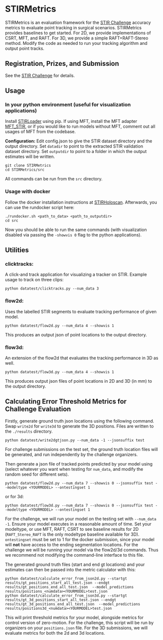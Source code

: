 # STIRMetrics

STIRMetrics is an evaluation framework for the [STIR Challenge](https://www.synapse.org/Synapse:syn54126082/wiki/626617) accuracy metrics to evaluate point tracking in surgical scenarios. STIRMetrics provides baselines to get started. For 2D, we provide implementations of CSRT, MFT, and RAFT. For 3D, we provide a simple RAFT+RAFT-Stereo method. Modify the code as needed to run your tracking algorithm and output point tracks.

## Registration, Prizes, and Submission

See the [STIR Challenge](https://www.synapse.org/Synapse:syn54126082/wiki/626617) for details.

## Usage

### In your python environment (useful for visualization applications)

Install [STIRLoader](https://github.com/athaddius/STIRLoader) using pip.
If using MFT, install the MFT adapter [MFT_STIR](https://github.com/athaddius/STIRLoader), or if you would like to run models without MFT, comment out all usages of MFT from the codebase.

**Configuration:** Edit config.json to give the STIR dataset directory and the output directory.
Set `datadir` to point to the extracted STIR validation dataset directory.
Set `outputdir` to point to a folder in which the output estimates will be written.


```
git clone STIRMetrics
cd STIRMetrics/src
```

All commands can be run from the `src` directory.

### Usage with docker

Follow the docker installation instructions at [STIRHoloscan](https://github.com/athaddius/STIRHoloscan). Afterwards, you can use the rundocker script here:
```
./rundocker.sh <path_to_data> <path_to_outputdir>
cd src
```

Now you should be able to run the same commands (with visualization disabled via passing the `-showvis 0` flag to the python applications).

## Utilities

### clicktracks:
A click-and track application for visualizing a tracker on STIR. Example usage to track on three clips:

```
python datatest/clicktracks.py --num_data 3
```

### flow2d:

Uses the labelled STIR segments to evaluate tracking performance of given model.

```
python datatest/flow2d.py --num_data 4 --showvis 1
```
This produces an output json of point locations to the output directory.


### flow3d:

An extension of the flow2d that evaluates the tracking performance in 3D as well.

```
python datatest/flow3d.py --num_data 4 --showvis 1
```
This produces output json files of point locations in 2D and 3D (in mm) to the output directory.


## Calculating Error Threshold Metrics for Challenge Evaluation

Firstly, generate ground truth json locations using the following command. Swap `write2d` for `write3d` to generate the 3D positions. Files are written to the `./results` directory.

```
python datatest/write2dgtjson.py --num_data -1 --jsonsuffix test
```

For challenge submissions on the test set, the ground truth location files will be generated, and run independently by the challenge organizers.




Then generate a json file of tracked points predicted by your model using (select whatever you want when testing for `num_data`, and modify the random seed for different sets).

```
python datatest/flow2d.py --num_data 7 --showvis 0 --jsonsuffix test --modeltype <YOURMODEL> --ontestingset 1
```
or for 3d:
```
python datatest/flow3d.py --num_data 7 --showvis 0 --jsonsuffix test --modeltype <YOURMODEL> --ontestingset 1
```

For the challenge, we will run your model on the testing set with `--num_data -1`. Ensure your model executes in a reasonable amount of time. Set your modeltype, or use MFT, RAFT, CSRT to see baseline results for 2D (`RAFT_Stereo_RAFT` is the only modeltype baseline available for 3D). `ontestingset` must be set to 1 for the docker submission, since your model will **not** have access to the ending segmentation locations. For the challenge we will be running your model via the flow2d/3d commands. Thus we recommend not modifying the command-line interface to this file.


The generated ground truth files (start and end gt locations) and your estimates can then be passed into the metric calculator with this:

```
python datatest/calculate_error_from_json2d.py --startgt results/gt_positions_start_all_test.json --endgt results/gt_positions_end_all_test.json  --model_predictions results/positions_<numdata><YOURMODEL>test.json
python datatest/calculate_error_from_json3d.py --startgt results/gt_3d_positions_start_all_test.json --endgt results/gt_3d_positions_end_all_test.json  --model_predictions results/positions3d_<numdata><YOURMODEL>test.json
```

This will print threshold metrics for your model, alongside metrics for control version of zero-motion. For the challenge, this script will be run by organizers on your `positions.json` file. For the 3D submissions, we will evaluate metrics for both the 2d and 3d locations.
